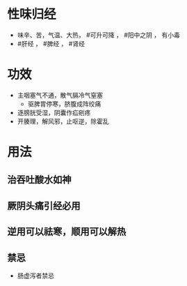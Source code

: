 # 性味归经
- 味辛、苦，气温、大热， #可升可降 ， #阳中之阴 ， 有小毒
-  #肝经 ， #脾经 ， #肾经 
# 功效
- 主咽塞气不通，散气膈冷气窒塞
    - 驱脾胃停寒，脐腹成阵绞痛
- 逐膀胱受湿，阴囊作疝剜疼
- 开腠理，解风邪，止呕逆，除霍乱
# 用法
## 治吞吐酸水如神
## 厥阴头痛引经必用
## 逆用可以祛寒，顺用可以解热
## 禁忌
- 肠虚泻者禁忌